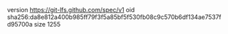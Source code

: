 version https://git-lfs.github.com/spec/v1
oid sha256:da8e812a400b985ff79f3f5a85bf5f530fb08c9c570b6df134ae7537fd95700a
size 1255
